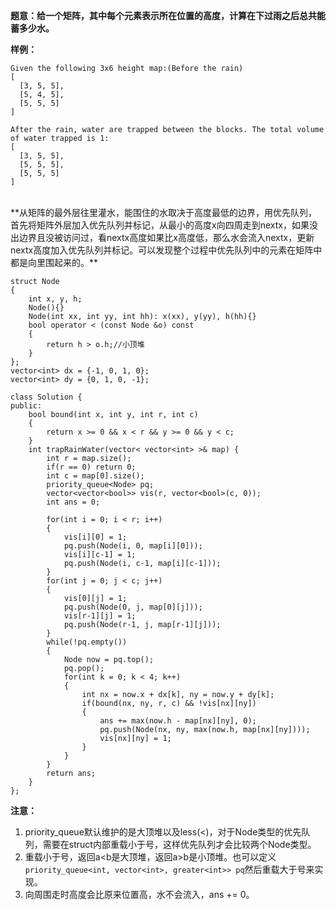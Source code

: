 **题意：给一个矩阵，其中每个元素表示所在位置的高度，计算在下过雨之后总共能蓄多少水。**

**样例：**
```
Given the following 3x6 height map:(Before the rain)
[
  [3, 5, 5],
  [5, 4, 5],
  [5, 5, 5]
]

After the rain, water are trapped between the blocks. The total volume of water trapped is 1:
[
  [3, 5, 5],
  [5, 5, 5],
  [5, 5, 5]
]
```

<br/>
**从矩阵的最外层往里灌水，能围住的水取决于高度最低的边界，用优先队列，首先将矩阵外层加入优先队列并标记，从最小的高度x向四周走到nextx，如果没出边界且没被访问过，看nextx高度如果比x高度低，那么水会流入nextx，更新nextx高度加入优先队列并标记。可以发现整个过程中优先队列中的元素在矩阵中都是向里围起来的。**

```
struct Node
{
    int x, y, h;
    Node(){}
    Node(int xx, int yy, int hh): x(xx), y(yy), h(hh){}
    bool operator < (const Node &o) const
    {
        return h > o.h;//小顶堆
    }
};
vector<int> dx = {-1, 0, 1, 0};
vector<int> dy = {0, 1, 0, -1};

class Solution {
public:
    bool bound(int x, int y, int r, int c)
    {
        return x >= 0 && x < r && y >= 0 && y < c;
    }
    int trapRainWater(vector< vector<int> >& map) {
        int r = map.size();
        if(r == 0) return 0;
        int c = map[0].size();
        priority_queue<Node> pq;
        vector<vector<bool>> vis(r, vector<bool>(c, 0));
        int ans = 0;

        for(int i = 0; i < r; i++)
        {
            vis[i][0] = 1;
            pq.push(Node(i, 0, map[i][0]));
            vis[i][c-1] = 1;
            pq.push(Node(i, c-1, map[i][c-1]));
        }
        for(int j = 0; j < c; j++)
        {
            vis[0][j] = 1;
            pq.push(Node(0, j, map[0][j]));
            vis[r-1][j] = 1;
            pq.push(Node(r-1, j, map[r-1][j]));
        }
        while(!pq.empty())
        {
            Node now = pq.top();
            pq.pop();
            for(int k = 0; k < 4; k++)
            {
                int nx = now.x + dx[k], ny = now.y + dy[k];
                if(bound(nx, ny, r, c) && !vis[nx][ny])
                {
                    ans += max(now.h - map[nx][ny], 0);
                    pq.push(Node(nx, ny, max(now.h, map[nx][ny])));
                    vis[nx][ny] = 1;
                }
            }
        }
        return ans;
    }
};
```

**注意：**

1. priority_queue默认维护的是大顶堆以及less(<)，对于Node类型的优先队列，需要在struct内部重载小于号，这样优先队列才会比较两个Node类型。
2. 重载小于号，返回a<b是大顶堆，返回a>b是小顶堆。也可以定义```priority_queue<int, vector<int>, greater<int>> pq```然后重载大于号来实现。
3. 向周围走时高度会比原来位置高，水不会流入，ans += 0。